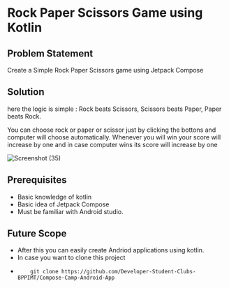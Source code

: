 # Rock Paper Scissors Game using Kotlin

## Problem Statement
Create a Simple Rock Paper Scissors game using Jetpack Compose

## Solution
here the logic is simple : Rock beats Scissors, Scissors beats Paper, Paper beats Rock.

You can choose rock or paper or scissor just by clicking the bottons and computer will choose automatically.
Whenever you will win your score will increase by one and in case computer wins its score will increase by one

![Screenshot (35)](https://user-images.githubusercontent.com/84389562/196002725-be0c5081-4f80-4884-99ab-829a0cc7095e.png)

## Prerequisites
  - Basic knowledge of kotlin
  - Basic idea of Jetpack Compose
  - Must be familiar with Android studio.

## Future Scope
  - After this you can easily create Andriod applications using kotlin.
  - In case you want to clone this project 
  -         git clone https://github.com/Developer-Student-Clubs-BPPIMT/Compose-Camp-Android-App
